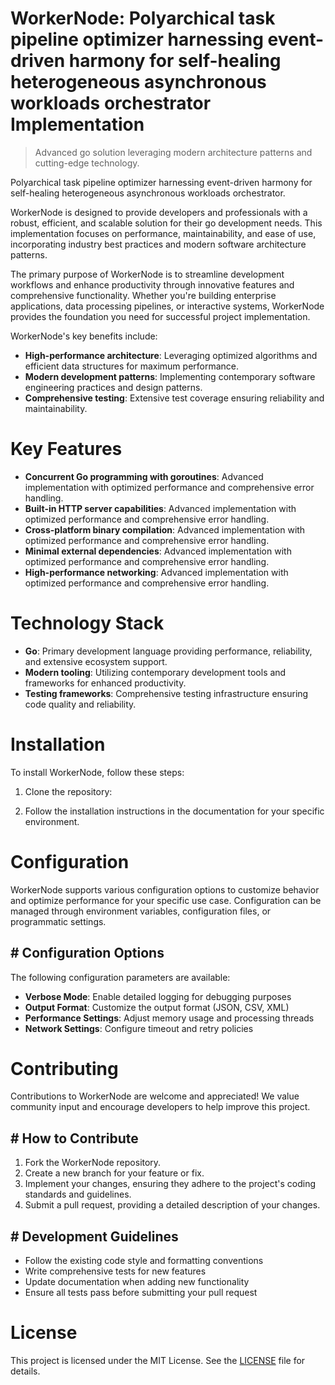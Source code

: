 <!-- fallback_WorkerNode_20250804195234_82115 -->

# WorkerNode: Polyarchical task pipeline optimizer harnessing event-driven harmony for self-healing heterogeneous asynchronous workloads orchestrator Implementation
> Advanced go solution leveraging modern architecture patterns and cutting-edge technology.

Polyarchical task pipeline optimizer harnessing event-driven harmony for self-healing heterogeneous asynchronous workloads orchestrator.

WorkerNode is designed to provide developers and professionals with a robust, efficient, and scalable solution for their go development needs. This implementation focuses on performance, maintainability, and ease of use, incorporating industry best practices and modern software architecture patterns.

The primary purpose of WorkerNode is to streamline development workflows and enhance productivity through innovative features and comprehensive functionality. Whether you're building enterprise applications, data processing pipelines, or interactive systems, WorkerNode provides the foundation you need for successful project implementation.

WorkerNode's key benefits include:

* **High-performance architecture**: Leveraging optimized algorithms and efficient data structures for maximum performance.
* **Modern development patterns**: Implementing contemporary software engineering practices and design patterns.
* **Comprehensive testing**: Extensive test coverage ensuring reliability and maintainability.

# Key Features

* **Concurrent Go programming with goroutines**: Advanced implementation with optimized performance and comprehensive error handling.
* **Built-in HTTP server capabilities**: Advanced implementation with optimized performance and comprehensive error handling.
* **Cross-platform binary compilation**: Advanced implementation with optimized performance and comprehensive error handling.
* **Minimal external dependencies**: Advanced implementation with optimized performance and comprehensive error handling.
* **High-performance networking**: Advanced implementation with optimized performance and comprehensive error handling.

# Technology Stack

* **Go**: Primary development language providing performance, reliability, and extensive ecosystem support.
* **Modern tooling**: Utilizing contemporary development tools and frameworks for enhanced productivity.
* **Testing frameworks**: Comprehensive testing infrastructure ensuring code quality and reliability.

# Installation

To install WorkerNode, follow these steps:

1. Clone the repository:


2. Follow the installation instructions in the documentation for your specific environment.

# Configuration

WorkerNode supports various configuration options to customize behavior and optimize performance for your specific use case. Configuration can be managed through environment variables, configuration files, or programmatic settings.

## # Configuration Options

The following configuration parameters are available:

* **Verbose Mode**: Enable detailed logging for debugging purposes
* **Output Format**: Customize the output format (JSON, CSV, XML)
* **Performance Settings**: Adjust memory usage and processing threads
* **Network Settings**: Configure timeout and retry policies

# Contributing

Contributions to WorkerNode are welcome and appreciated! We value community input and encourage developers to help improve this project.

## # How to Contribute

1. Fork the WorkerNode repository.
2. Create a new branch for your feature or fix.
3. Implement your changes, ensuring they adhere to the project's coding standards and guidelines.
4. Submit a pull request, providing a detailed description of your changes.

## # Development Guidelines

* Follow the existing code style and formatting conventions
* Write comprehensive tests for new features
* Update documentation when adding new functionality
* Ensure all tests pass before submitting your pull request

# License

This project is licensed under the MIT License. See the [LICENSE](https://github.com/Coralnws/WorkerNode/blob/main/LICENSE) file for details.
